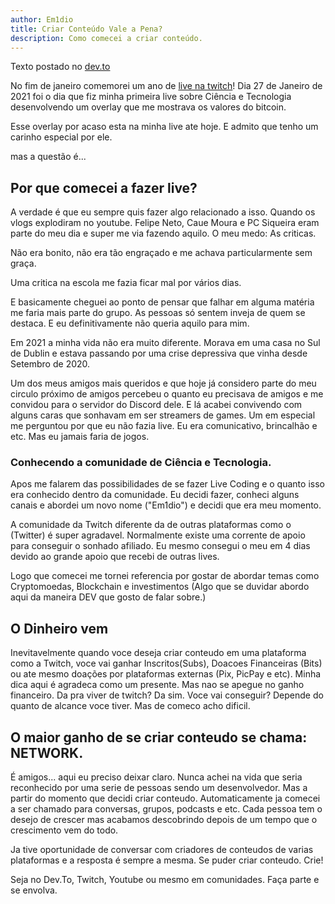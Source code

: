 ```yaml
---
author: Em1dio
title: Criar Conteúdo Vale a Pena?
description: Como comecei a criar conteúdo.
---
```


Texto postado no [dev.to](https://dev.to/em1dio)

No fim de janeiro comemorei um ano de [live na twitch](https://twitch.tv/em1dio)! Dia 27 de Janeiro de 2021 foi o dia que fiz minha primeira live sobre Ciência e Tecnologia desenvolvendo um overlay que me mostrava os valores do bitcoin. 

Esse overlay por acaso esta na minha live ate hoje. E admito que tenho um carinho especial por ele.

mas a questão é...

## Por que comecei a fazer live?
A verdade é que eu sempre quis fazer algo relacionado a isso. Quando os vlogs explodiram no youtube. Felipe Neto, Caue Moura e PC Siqueira eram parte do meu dia e super me via fazendo aquilo. O meu medo: As criticas. 

Não era bonito, não era tão engraçado e me achava particularmente sem graça.

Uma critica na escola me fazia ficar mal por vários dias. 

E basicamente cheguei ao ponto de pensar que falhar em alguma matéria me faria mais parte do grupo. As pessoas só sentem inveja de quem se destaca. E eu definitivamente não queria aquilo para mim.

Em 2021 a minha vida não era muito diferente. Morava em uma casa no Sul de Dublin e estava passando por uma crise depressiva que vinha desde Setembro de 2020. 

Um dos meus amigos mais queridos e que hoje já considero parte do meu circulo próximo de amigos percebeu o quanto eu precisava de amigos e me convidou para o servidor do Discord dele. E lá acabei convivendo com alguns caras que sonhavam em ser streamers de games. Um em especial me perguntou por que eu não fazia live. Eu era comunicativo, brincalhão e etc. Mas eu jamais faria de jogos.

### Conhecendo a comunidade de Ciência e Tecnologia.

Apos me falarem das possibilidades de se fazer Live Coding e o quanto isso era conhecido dentro da comunidade. Eu decidi fazer, conheci alguns canais e abordei um novo nome ("Em1dio") e decidi que era meu momento. 

A comunidade da Twitch diferente da de outras plataformas como o (Twitter) é super agradavel. Normalmente existe uma corrente de apoio para conseguir o sonhado afiliado. Eu mesmo consegui o meu em 4 dias devido ao grande apoio que recebi de outras lives.

Logo que comecei me tornei referencia por gostar de abordar temas como Cryptomoedas, Blockchain e investimentos (Algo que se duvidar abordo aqui da maneira DEV que gosto de falar sobre.)

## O Dinheiro vem
Inevitavelmente quando voce deseja criar conteudo em uma plataforma como a Twitch, voce vai ganhar Inscritos(Subs), Doacoes Financeiras (Bits) ou ate mesmo doações por plataformas externas (Pix, PicPay e etc). 
Minha dica aqui é agradeca como um presente. Mas nao se apegue no ganho financeiro. Da pra viver de twitch? Da sim. Voce vai conseguir? Depende do quanto de alcance voce tiver. Mas de comeco acho dificil.

## O maior ganho de se criar conteudo se chama: NETWORK.
É amigos... aqui eu preciso deixar claro. Nunca achei na vida que seria reconhecido por uma serie de pessoas sendo um desenvolvedor. Mas a partir do momento que decidi criar conteudo. Automaticamente ja comecei a ser chamado para conversas, grupos, podcasts e etc. Cada pessoa tem o desejo de crescer mas acabamos descobrindo depois de um tempo que o crescimento vem do todo.

Ja tive oportunidade de conversar com criadores de conteudos de varias plataformas e a resposta é sempre a mesma. Se puder criar conteudo. Crie! 

Seja no Dev.To, Twitch, Youtube ou mesmo em comunidades. Faça parte e se envolva.

